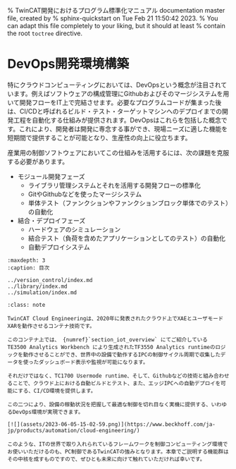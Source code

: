 % TwinCAT開発におけるプログラム標準化マニュアル documentation master file, created by
%  sphinx-quickstart on Tue Feb 21 11:50:42 2023.
%   You can adapt this file completely to your liking, but it should at least
%   contain the root `toctree` directive.

# DevOps開発環境構築

特にクラウドコンピューティングにおいては、DevOpsという概念が注目されています。例えばソフトウェアの構成管理にGithubおよびそのマージシステムを用いて開発フローをIT上で完結させます。必要なプログラムコードが集まった後は、CI/CDと呼ばれるビルド・テスト・ターゲットマシンへのデプロイまでの開発工程を自動化する仕組みが提供されます。DevOpsはこれらを包括した概念です。これにより、開発者は開発に専念する事ができ、現場ニーズに適した機能を短期間で提供することが可能となり、生産性の向上に役立ちます。

産業用の制御ソフトウェアにおいてこの仕組みを活用するには、次の課題を克服する必要があります。

* モジュール開発フェーズ
    * ライブラリ管理システムとそれを活用する開発フローの標準化
    * GitやGithubなどを使ったマージシステム
    * 単体テスト（ファンクションやファンクションブロック単体でのテスト）の自動化
* 結合・デプロイフェーズ
    * ハードウェアのシミュレーション
    * 結合テスト（負荷を含めたアプリケーションとしてのテスト）の自動化
    * 自動デプロイシステム

```{toctree}
:maxdepth: 3
:caption: 目次

../version_control/index.md
../library/index.md
../simulation/index.md
```

```{admonition} FAエンジニアリングもクラウドベースへ - TwinCAT Cloud Engineeringのご紹介
:class: note

TwinCAT Cloud Engineeringは、2020年に発表されたクラウド上でXAEとユーザモードXARを動作させるコンテナ技術です。

このコンテナ上では、 {numref}`section_iot_overview` にてご紹介している TE3500 Analytics Workbench により生成されたTF3550 Analytics runtimeのロジックを動作させることができ、世界中の設備で動作するIPCの制御サイクル周期で収集したデータを使ったダッシュボード表示や監視が可能になります。

それだけではなく、TC1700 Usermode runtime、そして、Githubなどの技術と組み合わせることで、クラウド上における自動ビルドとテスト、また、エッジIPCへの自動デプロイを可能にする、CI/CD環境を提供します。

この二つにより、設備の稼動状況を把握して最適な制御を切れ目なく実機に提供する、いわゆるDevOps環境が実現できます。

[![](assets/2023-06-05-15-02-59.png)](https://www.beckhoff.com/ja-jp/products/automation/cloud-engineering/)

このような、ITの世界で取り入れられているフレームワークを制御コンピューティング環境でお使いいただけるのも、PC制御であるTwinCATの強みとなります。本章でご説明する機能群はその中核を成すものですので、ぜひとも未来に向けて触れていただければ幸いです。
```